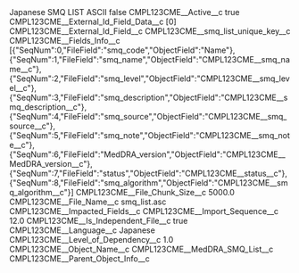 <?xml version="1.0" encoding="UTF-8"?>
<CustomMetadata xmlns="http://soap.sforce.com/2006/04/metadata" xmlns:xsi="http://www.w3.org/2001/XMLSchema-instance" xmlns:xsd="http://www.w3.org/2001/XMLSchema">
    <label>Japanese SMQ LIST ASCII</label>
    <protected>false</protected>
    <values>
        <field>CMPL123CME__Active__c</field>
        <value xsi:type="xsd:boolean">true</value>
    </values>
    <values>
        <field>CMPL123CME__External_Id_Field_Data__c</field>
        <value xsi:type="xsd:string">[0]</value>
    </values>
    <values>
        <field>CMPL123CME__External_Id_Field__c</field>
        <value xsi:type="xsd:string">CMPL123CME__smq_list_unique_key__c</value>
    </values>
    <values>
        <field>CMPL123CME__Fields_Info__c</field>
        <value xsi:type="xsd:string">[{&quot;SeqNum&quot;:0,&quot;FileField&quot;:&quot;smq_code&quot;,&quot;ObjectField&quot;:&quot;Name&quot;},
{&quot;SeqNum&quot;:1,&quot;FileField&quot;:&quot;smq_name&quot;,&quot;ObjectField&quot;:&quot;CMPL123CME__smq_name__c&quot;},
{&quot;SeqNum&quot;:2,&quot;FileField&quot;:&quot;smq_level&quot;,&quot;ObjectField&quot;:&quot;CMPL123CME__smq_level__c&quot;},
{&quot;SeqNum&quot;:3,&quot;FileField&quot;:&quot;smq_description&quot;,&quot;ObjectField&quot;:&quot;CMPL123CME__smq_description__c&quot;},
{&quot;SeqNum&quot;:4,&quot;FileField&quot;:&quot;smq_source&quot;,&quot;ObjectField&quot;:&quot;CMPL123CME__smq_source__c&quot;},
{&quot;SeqNum&quot;:5,&quot;FileField&quot;:&quot;smq_note&quot;,&quot;ObjectField&quot;:&quot;CMPL123CME__smq_note__c&quot;},
{&quot;SeqNum&quot;:6,&quot;FileField&quot;:&quot;MedDRA_version&quot;,&quot;ObjectField&quot;:&quot;CMPL123CME__MedDRA_version__c&quot;},
{&quot;SeqNum&quot;:7,&quot;FileField&quot;:&quot;status&quot;,&quot;ObjectField&quot;:&quot;CMPL123CME__status__c&quot;},
{&quot;SeqNum&quot;:8,&quot;FileField&quot;:&quot;smq_algorithm&quot;,&quot;ObjectField&quot;:&quot;CMPL123CME__smq_algorithm__c&quot;}]</value>
    </values>
    <values>
        <field>CMPL123CME__File_Chunk_Size__c</field>
        <value xsi:type="xsd:double">5000.0</value>
    </values>
    <values>
        <field>CMPL123CME__File_Name__c</field>
        <value xsi:type="xsd:string">smq_list.asc</value>
    </values>
    <values>
        <field>CMPL123CME__Impacted_Fields__c</field>
        <value xsi:nil="true"/>
    </values>
    <values>
        <field>CMPL123CME__Import_Sequence__c</field>
        <value xsi:type="xsd:double">12.0</value>
    </values>
    <values>
        <field>CMPL123CME__Is_Independent_File__c</field>
        <value xsi:type="xsd:boolean">true</value>
    </values>
    <values>
        <field>CMPL123CME__Language__c</field>
        <value xsi:type="xsd:string">Japanese</value>
    </values>
    <values>
        <field>CMPL123CME__Level_of_Dependency__c</field>
        <value xsi:type="xsd:double">1.0</value>
    </values>
    <values>
        <field>CMPL123CME__Object_Name__c</field>
        <value xsi:type="xsd:string">CMPL123CME__MedDRA_SMQ_List__c</value>
    </values>
    <values>
        <field>CMPL123CME__Parent_Object_Info__c</field>
        <value xsi:nil="true"/>
    </values>
</CustomMetadata>
